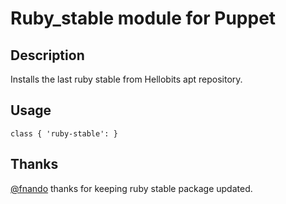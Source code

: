 # Ruby_stable module for Puppet

## Description

Installs the last ruby stable from Hellobits apt repository.

## Usage

    class { 'ruby-stable': }
    
## Thanks

[@fnando](https://github.com/fnando) thanks for keeping ruby stable package updated.